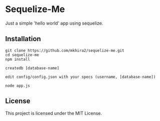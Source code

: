 # Sequelize-Me

Just a simple 'hello world' app using sequelize.

## Installation

```
git clone https://github.com/mkhira2/sequelize-me.git
cd sequelize-me
npm install

createdb [database-name]

edit config/config.json with your specs (username, [database-name])

node app.js
```

## License

This project is licensed under the MIT License.
